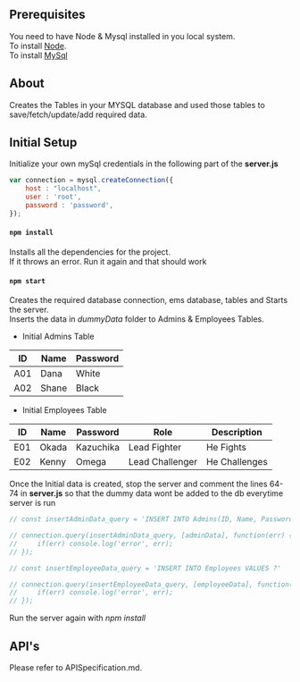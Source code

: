 ## Prerequisites
You need to have Node & Mysql installed in you local system. <br/>
To install [Node](https://nodejs.org/en/download/).<br/>
To install [MySql](https://www.youtube.com/watch?v=WuBcTJnIuzo)

## About
Creates the Tables in your MYSQL database and used those tables to save/fetch/update/add required data. 

## Initial Setup
Initialize your own mySql credentials in the following part of the **server.js**<br/>
```js
var connection = mysql.createConnection({
    host : "localhost",
    user : 'root',
    password : 'password',
});
```

#### `npm install`

Installs all the dependencies for the project.<br/>
If it throws an error. Run it again and that should work

#### `npm start`
Creates the required database connection, ems database, tables and Starts the server.<br/>
Inserts the data in *dummyData* folder to Admins & Employees Tables. <br/>
- Initial Admins Table <br/>

| ID  | Name  | Password |
|-----|-------|----------|
| A01 | Dana  | White    |
| A02 | Shane | Black    |

- Initial Employees Table <br/>

| ID  | Name  | Password  | Role            | Description   |
|-----|-------|-----------|-----------------|---------------|
| E01 | Okada | Kazuchika | Lead Fighter    | He Fights     |
| E02 | Kenny | Omega     | Lead Challenger | He Challenges |

Once the Initial data is created, stop the server and comment the lines 64-74 in **server.js** so that the dummy data wont be added to the db everytime server is run<br/> 
```js
// const insertAdminData_query = 'INSERT INTO Admins(ID, Name, Password) VALUES ?'  

// connection.query(insertAdminData_query, [adminData], function(err) {
//     if(err) console.log('error', err);
// });

// const insertEmployeeData_query = 'INSERT INTO Employees VALUES ?'  

// connection.query(insertEmployeeData_query, [employeeData], function(err) {
//     if(err) console.log('error', err);
// });
```
Run the server again with *npm install*

## API's
Please refer to APISpecification.md.

